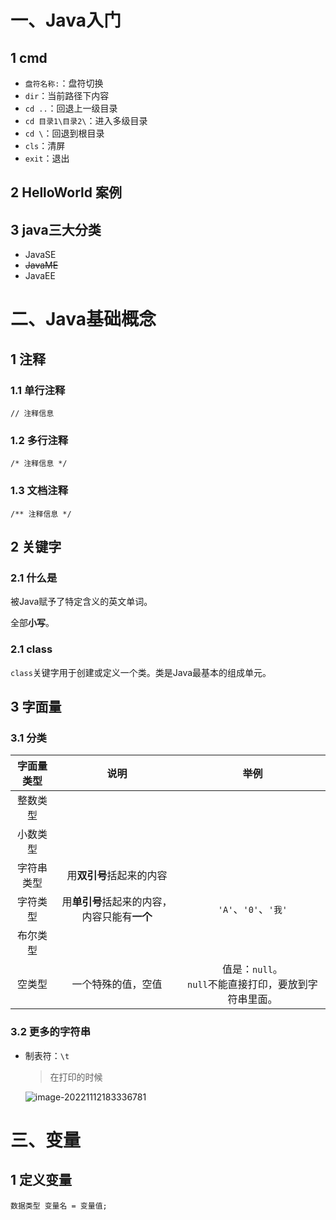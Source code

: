 # 一、Java入门

## 1 cmd

- ```盘符名称:```：盘符切换
- ```dir```：当前路径下内容
- ```cd ..```：回退上一级目录
- ```cd 目录1\目录2\```：进入多级目录
- ```cd \```：回退到根目录
- ```cls```：清屏
- ```exit```：退出

## 2 HelloWorld 案例





## 3 java三大分类

- JavaSE
- ~~JavaME~~
- JavaEE

# 二、Java基础概念

## 1 注释

### 1.1 单行注释

```// 注释信息```

### 1.2 多行注释

```/* 注释信息 */```

### 1.3 文档注释

```/** 注释信息 */```

## 2 关键字

### 2.1 什么是

被Java赋予了特定含义的英文单词。

全部**小写**。

### 2.1 class

```class```关键字用于创建或定义一个类。类是Java最基本的组成单元。

## 3 字面量

### 3.1 分类

| 字面量类型 |                     说明                     |                             举例                             |
| :--------: | :------------------------------------------: | :----------------------------------------------------------: |
|  整数类型  |                                              |                                                              |
|  小数类型  |                                              |                                                              |
| 字符串类型 |           用**双引号**括起来的内容           |                                                              |
|  字符类型  | 用**单引号**括起来的内容，内容只能有**一个** |               ```'A'```、```'0'```、```'我'```               |
|  布尔类型  |                                              |                                                              |
|   空类型   |              一个特殊的值，空值              | 值是：```null```。<br>```null```不能直接打印，要放到字符串里面。 |

### 3.2 更多的字符串

- 制表符：```\t```

  > 在打印的时候

  ![image-20221112183336781](C:\Users\lenovo\AppData\Roaming\Typora\typora-user-images\image-20221112183336781.png)

 # 三、变量

## 1 定义变量

```数据类型 变量名 = 变量值;```



